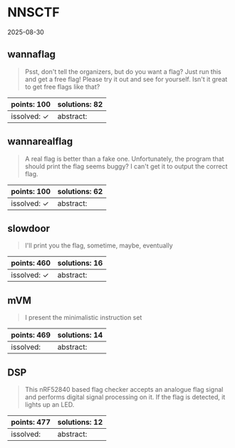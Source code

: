 ﻿# NNSCTF

2025-08-30

## wannaflag

> Psst, don't tell the organizers, but do you want a flag? Just run this and get a free flag! Please try it out and see for yourself. Isn't it great to get free flags like that?

| points: 100 | solutions: 82 |
|-------|-------|
| issolved: ✓ | abstract:  |

## wannarealflag

> A real flag is better than a fake one. Unfortunately, the program that should print the flag seems buggy? I can't get it to output the correct flag.

| points: 100 | solutions: 62 |
|-------|-------|
| issolved: ✓ | abstract:  |

## slowdoor

> I'll print you the flag, sometime, maybe, eventually

| points: 460 | solutions: 16 |
|-------|-------|
| issolved: ✓ | abstract:  |

## mVM

> I present the minimalistic instruction set

| points: 469 | solutions: 14 |
|-------|-------|
| issolved:  | abstract:  |

## DSP

> This nRF52840 based flag checker accepts an analogue flag signal and performs digital signal processing on it. If the flag is detected, it lights up an LED.

| points: 477 | solutions: 12 |
|-------|-------|
| issolved:  | abstract:  |

